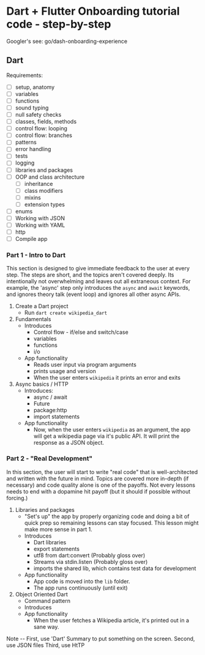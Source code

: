 # Dart + Flutter Onboarding tutorial code - step-by-step

Googler's see: go/dash-onboarding-experience

## Dart

Requirements:
- [ ] setup, anatomy
- [ ] variables
- [ ] functions
- [ ] sound typing
- [ ] null safety checks
- [ ] classes, fields, methods
- [ ] control flow: looping
- [ ] control flow: branches
- [ ] patterns
- [ ] error handling
- [ ] tests
- [ ] logging
- [ ] libraries and packages
- [ ] OOP and class architecture
  - [ ] inheritance
  - [ ] class modifiers
  - [ ] mixins
  - [ ] extension types
- [ ] enums
- [ ] Working with JSON
- [ ] Working with YAML
- [ ] http
- [ ] Compile app

### Part 1 - Intro to Dart
This section is designed to give immediate feedback to the user at every step. 
The steps are short, and the topics aren't covered deeply. Its intentionally not overwhelming
and leaves out all extraneous context.  For example, the 'async' step only introduces the `async` and `await` keywords, and ignores theory talk (event loop) and ignores all other 
async APIs.

1. Create a Dart project
   * Run `dart create wikipedia_dart`
2. Fundamentals
   * Introduces
      * Control flow - if/else and switch/case
      * variables
      * functions
      * i/o
   * App functionality
     * Reads user input via program arguments
     * prints usage and version
     * When the user enters `wikipedia` it prints an error and exits
3. Async basics / HTTP 
   * Introduces:
     * async / await
     * Future
     * package:http
     * import statements
   * App functionality
     * Now, when the user enters `wikipedia` as an argument, the app will get a wikipedia page via it's public API. It will print the response as a JSON object.

### Part 2 - "Real Development"

In this section, the user will start to write "real code" that is well-architected and 
written with the future in mind. Topics are covered more in-depth (if necessary) and 
code quality alone is one of the payoffs. Not every lessons needs to end with a 
dopamine hit payoff (but it should if possible without forcing.)

1. Libraries and packages
   * "Set's up" the app by properly organizing code and doing a bit of quick prep so remaining lessons can stay focused. This lesson might make more sense in part 1.
   * Introduces
     * Dart libraries
     * export statements
     * utf8 from dart:convert (Probably gloss over)
     * Streams via stdin.listen (Probably gloss over)
     * imports the shared lib, which contains test data for development
   * App functionality
     * App code is moved into the `lib` folder.
     * The app runs continuously (until exit)
1. Object Oriented Dart
   * Command pattern 
   * Introduces
   * App functionality
     * When the user fetches a Wikipedia article, it's printed out in a sane way.

Note -- First, use 'Dart' Summary to put something on the screen. 
Second, use JSON files
Third, use HtTP